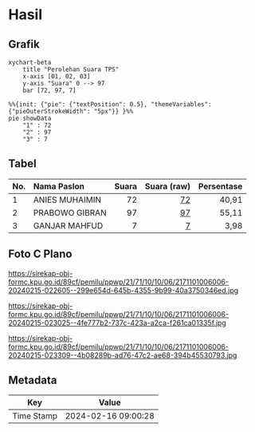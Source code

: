 # Hasil

## Grafik

```mermaid
xychart-beta
    title "Perolehan Suara TPS"
    x-axis [01, 02, 03]
    y-axis "Suara" 0 --> 97
    bar [72, 97, 7]
```

```mermaid
%%{init: {"pie": {"textPosition": 0.5}, "themeVariables": {"pieOuterStrokeWidth": "5px"}} }%%
pie showData
    "1" : 72
    "2" : 97
    "3" : 7
```

## Tabel

| No. | Nama Paslon    | Suara | Suara (raw) | Persentase |
|:--- |:-------------- | -----:| -----------:| ----------:|
| 1   | ANIES MUHAIMIN | 72    | [72][p-1]   | 40,91      |
| 2   | PRABOWO GIBRAN | 97    | [97][p-2]   | 55,11      |
| 3   | GANJAR MAHFUD  | 7     | [7][p-3]    | 3,98       |


[p-1]: https://github.com/gigit-pemilu/pemilu-2024-21-kepulauan-riau/blob/main/pilpres/hitung-suara/sub/21-kepulauan-riau/sub/71-kota-batam/sub/10-batam-kota/sub/1006-sungai-panas/sub/006-tps/sub/paslon-1.txt
[p-2]: https://github.com/gigit-pemilu/pemilu-2024-21-kepulauan-riau/blob/main/pilpres/hitung-suara/sub/21-kepulauan-riau/sub/71-kota-batam/sub/10-batam-kota/sub/1006-sungai-panas/sub/006-tps/sub/paslon-2.txt
[p-3]: https://github.com/gigit-pemilu/pemilu-2024-21-kepulauan-riau/blob/main/pilpres/hitung-suara/sub/21-kepulauan-riau/sub/71-kota-batam/sub/10-batam-kota/sub/1006-sungai-panas/sub/006-tps/sub/paslon-3.txt

## Foto C Plano

https://sirekap-obj-formc.kpu.go.id/89cf/pemilu/ppwp/21/71/10/10/06/2171101006006-20240215-022605--299e654d-645b-4355-9b99-40a3750346ed.jpg

https://sirekap-obj-formc.kpu.go.id/89cf/pemilu/ppwp/21/71/10/10/06/2171101006006-20240215-023025--4fe777b2-737c-423a-a2ca-f261ca01335f.jpg

https://sirekap-obj-formc.kpu.go.id/89cf/pemilu/ppwp/21/71/10/10/06/2171101006006-20240215-023309--4b08289b-ad76-47c2-ae68-394b45530793.jpg


## Metadata

| Key        | Value               |
| ---------- | ------------------- |
| Time Stamp | 2024-02-16 09:00:28 |



